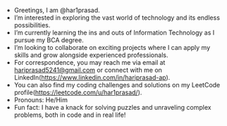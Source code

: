 - Greetings, I am @har1prasad.
- I’m interested in exploring the vast world of technology and its endless possibilities.
- I’m currently learning the ins and outs of Information Technology as I pursue my BCA degree.
- I’m looking to collaborate on exciting projects where I can apply my skills and grow alongside experienced professionals.
- For correspondence, you may reach me via email at hariprasad5241@gmail.com or connect with me on LinkedIn(https://www.linkedin.com/in/hariprasad-ap).
- You can also find my coding challenges and solutions on my LeetCode profile(https://leetcode.com/u/har1prasad/).
- Pronouns: He/Him
- Fun fact: I have a knack for solving puzzles and unraveling complex problems, both in code and in real life!

<!---
har1prasad/har1prasad is a ✨ special ✨ repository because its `README.md` (this file) appears on your GitHub profile.
You can click the Preview link to take a look at your changes.
--->
